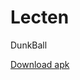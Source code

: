 # Lecten
DunkBall

<a href="https://drive.google.com/file/d/10VhZUlvPnzIaS4e92BT8yHiFtQtZnwUq/view?usp=sharing">Download apk</a>
